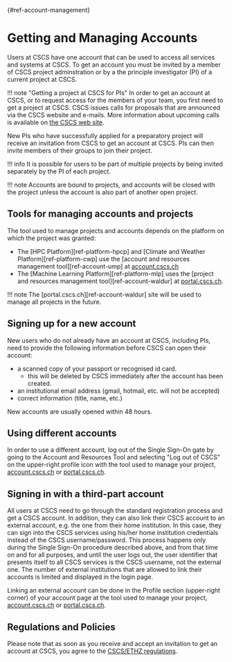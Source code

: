 [](){#ref-account-management}
# Getting and Managing Accounts

Users at CSCS have one account that can be used to access all services and systems at CSCS.
To get an account you must be invited by a member of CSCS project adminstration or by a the principle investigator (PI) of a current project at CSCS.

!!! note "Getting a project at CSCS for PIs"
    In order to get an account at CSCS, or to request access for the members of your team, you first need to get a project at CSCS.
    CSCS issues calls for proposals that are announced via the CSCS website and e-mails.
    More information about upcoming calls is available on [the CSCS web site](https://www.cscs.ch/user-lab/allocation-schemes).

New PIs who have successfully applied for a preparatory project will receive an invitation from CSCS to get an account at CSCS.
PIs can then invite members of their groups to join their project.

!!! info
    It is possible for users to be part of multiple projects by being invited separately by the PI of each project.

!!! note
    Accounts are bound to projects, and accounts will be closed with the project unless the account is also part of another open project.

## Tools for managing accounts and projects

The tool used to manage projects and accounts depends on the platform on which the project was granted:

* The [HPC Platform][ref-platform-hpcp] and [Climate and Weather Platform][ref-platform-cwp] use the [account and resources management tool][ref-account-ump] at [account.cscs.ch](https://account.cscs.ch)
* The [Machine Learning Platform][ref-platform-mlp] uses the [project and resources management tool][ref-account-waldur] at [portal.cscs.ch](https://portal.cscs.ch).

!!! note
    The [portal.cscs.ch][ref-account-waldur] site will be used to manage all projects in the future.

## Signing up for a new account

New users who do not already have an account at CSCS, including PIs, need to provide the following information before CSCS can open their account:

* a scanned copy of your passport or recognised id card.
    * this will be deleted by CSCS immediately after the account has been created.
* an institutional email address (gmail, hotmail, etc. will not be accepted)
* correct information (title, name, etc.)

New accounts are usually opened within 48 hours.

## Using different accounts

In order to use a different account, log out of the Single Sign-On gate by going to the Account and Resources Tool and selecting "Log out of CSCS" on the upper-right profile icon with the tool used to manage your project, [account.cscs.ch](https://portal.cscs.ch) or [portal.cscs.ch](https://portal.cscs.ch).

## Signing in with a third-part account

All users at CSCS need to go through the standard registration process and get a CSCS account. In addition, they can also link their CSCS account to an external account, e.g. the one from their home institution.
In this case, they can sign into the CSCS services using his/her home institution credentials instead of the CSCS username/password.
This process happens only during the Single Sign-On procedure described above, and from that time on and for all purposes, and until the user logs out, the user identifier that presents itself to all CSCS services is the CSCS username, not the external one.
The number of external institutions that are allowed to link their accounts is limited and displayed in the login page.

Linking an external account can be done in the Profile section (upper-right corner) of your account page at the tool used to manage your project, [account.cscs.ch](https://portal.cscs.ch) or [portal.cscs.ch](https://portal.cscs.ch).


## Regulations and Policies

Please note that as soon as you receive and accept an invitation to get an account at CSCS, you agree to the [CSCS/ETHZ regulations](https://rechtssammlung.sp.ethz.ch/Dokumente/203.21en.pdf).


